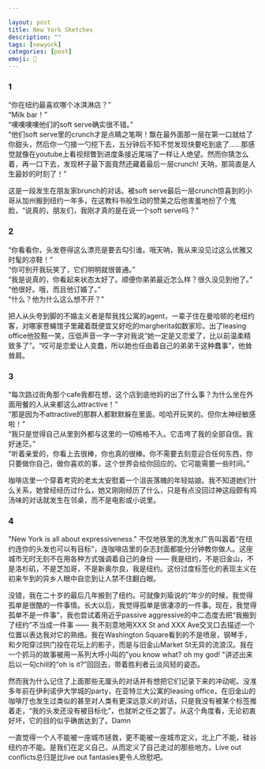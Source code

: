 ```yaml
---

layout: post
title: New York Sketches
description: ""
tags: [newyork]
categories: [post]
emoji: 🗽
---
```


### 1

“你在纽约最喜欢哪个冰淇淋店？” <br>
“Milk bar！” <br>
“噢噢噢噢他们的soft serve确实很不错。” <br>
“他们soft serve里的crunch才是点睛之笔啊！飘在最外面那一层在第一口就给了你甜头，然后你一勺接一勺挖下去，五分钟后不知不觉发现快要吃到底了......那感觉就像在youtube上看视频瞥到进度条接近尾端了一样让人绝望。然而你猜怎么着，再一口下去，发现杯子最下面竟然还藏着最后一层crunch! 天呐，那简直是人生最妙的时刻了！”

这是一段发生在朋友家brunch的对话。被soft serve最后一层crunch惊喜到的小哥从加州搬到纽约一年多，在这教科书般生动的赞美之后他害羞地扮了个鬼脸，“说真的，朋友们，我刚才真的是在说一个soft serve吗？”

### 2

“你看看你，头发卷得这么漂亮是要去勾引谁。哦天呐，我从来没见过这么优雅又时髦的凉鞋！” <br>
“你可别开我玩笑了，它们明明就很普通。” <br>
“我是说真的，你看起来状态太好了。顺便你弟弟最近怎么样？很久没见到他了。” <br>
“他很好。哦，而且他订婚了。” <br>
“什么？他为什么这么想不开？” 

把人从头夸到脚的不婚主义者是帮我找公寓的agent，一辈子住在曼哈顿的老纽约客，对哪家苍蝇馆子里藏着既便宜又好吃的margherita如数家珍。出了leasing office他狡黠一笑，压低声音一字一字对我说“她一定是又恋爱了，比以前温柔精致多了”。“哎可是恋爱让人变蠢，所以她也任由着自己的弟弟干这种蠢事”，他耸耸肩。

### 3

“每次路过街角那个cafe我都在想，这个店到底他妈的出了什么事？为什么坐在外面用餐的人从来都这么attractive！” <br>
“那是因为不attractive的那群人都默默躲在里面。哈哈开玩笑的。但你太神经敏感啦！” <br>
“我只是觉得自己从里到外都与这里的一切格格不入。它击垮了我的全部自信。我好迷茫。” <br>
“听着亲爱的，你看上去很棒，你也真的很棒。你不需要去刻意迎合任何东西，你只要做你自己，做你喜欢的事，这个世界会给你回应的。它可能需要一些时间。” 

咖啡店里一个穿着考究的老太太安慰着一个沮丧落魄的年轻姑娘。我不知道她们什么关系，她曾经经历过什么，她又刚刚经历了什么，只是有点没回过神这段颇有鸡汤味的对话就发生在邻桌，而不是电影或小说里。

### 4

"New York is all about expressiveness." 不仅地铁里的洗发水广告叫嚣着“在纽约连你的头发也可以有目标”，连咖啡店里的杂志封面都能分分钟教你做人。这座城市无时无刻不在用各种方式强调着自己的身份 —— 我是纽约，不是旧金山，不是洛杉矶，不是芝加哥，不是新奥尔良，我是纽约。这份过度标签化的表现主义在初来乍到的异乡人眼中自恋到让人禁不住翻白眼。

没错，我在二十岁的最后几年搬到了纽约。可就像刘瑜说的“年少的时候，我觉得孤单是很酷的一件事情。长大以后，我觉得孤单是很凄凉的一件事。现在，我觉得孤单不是一件事”，我也尝试着用近乎passive aggressive的中二态度去把“我搬到了纽约”不当成一件事 —— 我不刻意地用XXX St and XXX Ave交叉口去描述一个位置以表达我对它的熟络。我在Washington Square看到的不是喷泉，钢琴手，和夕阳穿过拱门投在花坛上的影子，而是与旧金山Market St无异的流浪汉。我在一个抓马的故事被用一系列大呼小叫的"you know what? oh my god! "讲述出来后以一句chill的“oh is it?”回回去，带着胜利者云淡风轻的姿态。

然而我为什么记住了上面那些无厘头的对话并有想把它们记录下来的冲动呢。没准多年前在伊利诺伊大学城的party，在亚特兰大公寓的leasing office，在旧金山的咖啡厅也发生过类似的甚至对人类有更深远意义的对话，只是我没有被某个标签推着走，“我的头发还没有被目标化”，也就听之任之罢了。从这个角度看，无论初衷好坏，它的目的似乎确凿达到了。Damn

一直觉得一个人不能被一座城市拯救，更不能被一座城市定义，北上广不能，硅谷纽约亦不能。是我们在定义自己，从而定义了自己走过的那些地方。Live out conflicts总归是比live out fantasies更令人欣慰吧。
